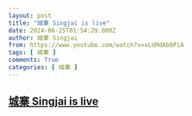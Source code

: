 ```yaml
---
layout: post
title: "城寨 Singjai is live"
date: 2024-06-25T01:54:29.000Z
author: 城寨 Singjai
from: https://www.youtube.com/watch?v=xLUMdAb6PiA
tags: [ 城寨 ]
comments: True
categories: [ 城寨 ]
---
```

<!--1719280469000-->
[城寨 Singjai is live](https://www.youtube.com/watch?v=xLUMdAb6PiA)
------

<div>

</div>

